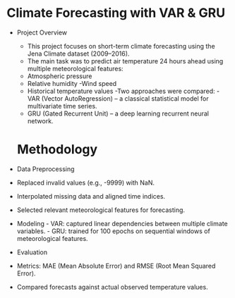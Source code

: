 # Climate Forecasting with VAR & GRU
 - Project Overview
    - This project focuses on short-term climate forecasting using the Jena Climate dataset (2009–2016).
    - The main task was to predict air temperature 24 hours ahead using multiple meteorological features:
    - Atmospheric pressure
    - Relative humidity
    -Wind speed
   - Historical temperature values
   -Two approaches were compared:
    -VAR (Vector AutoRegression) – a classical statistical model for multivariate time series.
   - GRU (Gated Recurrent Unit) – a deep learning recurrent neural network.

   # Methodology

  - Data Preprocessing
  -   Replaced invalid values (e.g., -9999) with NaN.
  -  Interpolated missing data and aligned time indices.
  -  Selected relevant meteorological features for forecasting.

   - Modeling
    - VAR: captured linear dependencies between multiple climate variables.
    - GRU: trained for 100 epochs on sequential windows of meteorological features.
   - Evaluation
   - Metrics: MAE (Mean Absolute Error) and RMSE (Root Mean Squared Error).

 - Compared forecasts against actual observed temperature values.  
